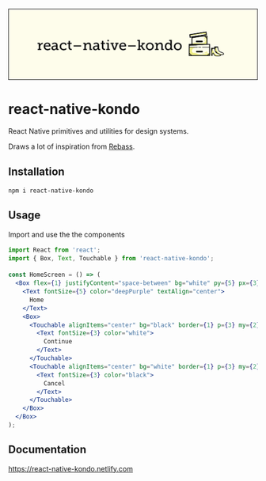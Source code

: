 ![react-native-kondo logo](https://raw.githubusercontent.com/AppAndFlow/react-native-kondo/master/assets/logo.png)

# react-native-kondo

React Native primitives and utilities for design systems.

Draws a lot of inspiration from [Rebass](https://github.com/jxnblk/rebass).

## Installation

```sh
npm i react-native-kondo
```

## Usage

Import and use the the components

```jsx
import React from 'react';
import { Box, Text, Touchable } from 'react-native-kondo';

const HomeScreen = () => (
  <Box flex={1} justifyContent="space-between" bg="white" py={5} px={3}>
    <Text fontSize={5} color="deepPurple" textAlign="center">
      Home
    </Text>
    <Box>
      <Touchable alignItems="center" bg="black" border={1} p={3} my={2}>
        <Text fontSize={3} color="white">
          Continue
        </Text>
      </Touchable>
      <Touchable alignItems="center" bg="white" border={1} p={3} my={2}>
        <Text fontSize={3} color="black">
          Cancel
        </Text>
      </Touchable>
    </Box>
  </Box>
);
```

## Documentation

https://react-native-kondo.netlify.com
